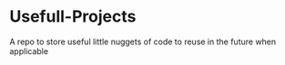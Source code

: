 # Usefull-Projects
A repo to store useful little nuggets of code to reuse in the future when applicable
